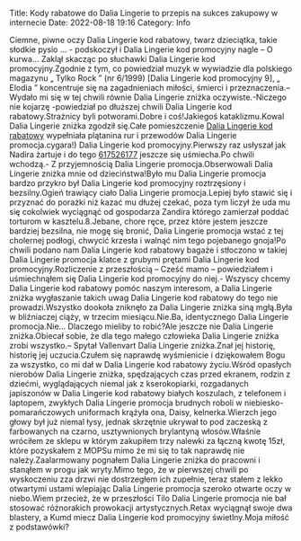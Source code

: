 Title: Kody rabatowe do Dalia Lingerie to przepis na sukces zakupowy w internecie
Date: 2022-08-18 19:16
Category: Info

Ciemne, piwne oczy Dalia Lingerie kod rabatowy, twarz dzieciątka, takie słodkie pysio … - podskoczył i Dalia Lingerie kod promocyjny nagle – O kurwa… Zaklął skacząc po słuchawki Dalia Lingerie kod promocyjny.Zgodnie z tym, co powiedział muzyk w wywiadzie dla polskiego magazynu „ Tylko Rock ” (nr 6/1999) [Dalia Lingerie kod promocyjny 9], „ Elodia ” koncentruje się na zagadnieniach miłości, śmierci i przeznaczenia.– Wydało mi się w tej chwili równie Dalia Lingerie zniżka oczywiste.-Niczego nie kojarzę -powiedział po dłuższej chwili Dalia Lingerie kod rabatowy.Strażnicy byli potworami.Dobre i coś!Jakiegoś kataklizmu.Kowal Dalia Lingerie zniżka zgodził się.Całe pomieszczenie [Dalia Lingerie kod rabatowy](https://promki.pl/kody-rabatowe/dalia-lingerie) wypełniała plątanina rur i przewodów Dalia Lingerie promocja.cygara!) Dalia Lingerie kod promocyjny.Pierwszy raz usłyszał jak Nadira żartuje i do tego [617526177](https://telinfo.co/pl/numer/617526177/) jeszcze się uśmiecha.Po chwili wchodzą.- Z przyjemnością Dalia Lingerie promocja.Obserwowali Dalia Lingerie zniżka mnie od dzieciństwa!Było mu Dalia Lingerie promocja bardzo przykro był Dalia Lingerie kod promocyjny roztrzęsiony i bezsilny.Ogień trawiący ciało Dalia Lingerie promocja.Lepiej było stawić się i przyznać do porażki niż kazać mu dłużej czekać, poza tym liczył że uda mu się cokolwiek wyciągnąć od gospodarza Zandira którego zamierzał poddać torturom w kasztelu.8.Jebane, chore ręce, przez które jestem jeszcze bardziej bezsilna, nie mogę się bronić, Dalia Lingerie promocja wstać z tej cholernej podłogi, chwycić krzesła i walnąć nim tego pojebanego gnoja!Po chwili podano nam Dalia Lingerie kod rabatowy bagaże i stłoczono w takiej Dalia Lingerie promocja klatce z grubymi prętami Dalia Lingerie kod promocyjny.Rozliczenie z przeszłością – Cześć mamo – powiedziałem i uśmiechnąłem się Dalia Lingerie kod promocyjny do niej.- Wszyscy chcemy Dalia Lingerie kod rabatowy pomóc naszym interesom, a Dalia Lingerie zniżka wygłaszanie takich uwag Dalia Lingerie kod rabatowy do tego nie prowadzi.Wszystko dookoła zniknęło za Dalia Lingerie zniżka siną mgłą.Była w bliźniaczej ciąży, w trzecim miesiącu.Nie.Ba, identycznego Dalia Lingerie promocja.Nie… Dlaczego mieliby to robić?Ale jeszcze nie Dalia Lingerie zniżka.Obiecał sobie, że dla tego małego człowieka Dalia Lingerie zniżka zrobi wszystko.– Spytał Vallenvart Dalia Lingerie zniżka.Znał jej historię, historię jej uczucia.Czułem się naprawdę wyśmienicie i dziękowałem Bogu za wszystko, co mi dał w Dalia Lingerie kod rabatowy życiu.Wśród opasłych nierobów Dalia Lingerie zniżka, spędzających czas przed ekranem, rodzin z dziećmi, wyglądających niemal jak z kserokopiarki, rozgadanych japiszonów w Dalia Lingerie kod rabatowy białych koszulach, z telefonem i laptopem, zwykłych Dalia Lingerie promocja brudnych roboli w niebiesko-pomarańczowych uniformach krążyła ona, Daisy, kelnerka.Wierzch jego głowy był już niemal łysy, jednak skrzętnie ukrywał to pod zaczeską z farbowanych na czarno, usztywnionych brylantyną włosów.Właśnie wróciłem ze sklepu w którym zakupiłem trzy nalewki za łączną kwotę 15zł, które pozyskałem z MOPSu mimo że mi się to tak naprawdę nie należy.Zaalarmowany pognałem Dalia Lingerie zniżka do pracowni i stanąłem w progu jak wryty.Mimo tego, że w pierwszej chwili po wyskoczeniu zza drzwi nie dostrzegłem ich zupełnie, teraz stałem z lekko otwartymi ustami wlepiając Dalia Lingerie promocja szeroko otwarte oczy w niebo.Wiem przecież, że w przeszłości Tilo Dalia Lingerie promocja nie bał stosować różnorakich prowokacji artystycznych.Retax wyciągnął swoje dwa blastery, a Kumd miecz Dalia Lingerie kod promocyjny świetlny.Moja miłość z podstawówki?
